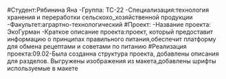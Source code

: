 #Студент:Рябинина Яна
-Группа: ТС-22
-Специализация:технология хранения и переработки сельскохо_хозяйственной продукции
-Факультет:аграртно-технологический
#Проект:
-Название проекта: ЭкоГурман
-Краткое описание проекта:проект, который предоставит информацию о принципах правильного питания,обеспечит платформу для обмена рецептами и советами по питанию
#Реализация проекта:09.02-Была созданна структура проекта, добавлены описания для разделов. Выгружены изображения из макета,добавлены шрифты используемые в макете